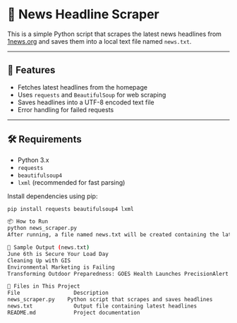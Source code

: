 # 📰 News Headline Scraper

This is a simple Python script that scrapes the latest news headlines from [1news.org](https://1news.org) and saves them into a local text file named `news.txt`.

---

## 🚀 Features

- Fetches latest headlines from the homepage
- Uses `requests` and `BeautifulSoup` for web scraping
- Saves headlines into a UTF-8 encoded text file
- Error handling for failed requests

---

## 🛠️ Requirements

- Python 3.x
- `requests`
- `beautifulsoup4`
- `lxml` (recommended for fast parsing)

Install dependencies using pip:

```bash
pip install requests beautifulsoup4 lxml

📦 How to Run
python news_scraper.py
After running, a file named news.txt will be created containing the latest headlines.

📁 Sample Output (news.txt)
June 6th is Secure Your Load Day
Cleaning Up with GIS
Environmental Marketing is Failing
Transforming Outdoor Preparedness: GOES Health Launches PrecisionAlert

📄 Files in This Project
File	             Description
news_scraper.py	   Python script that scrapes and saves headlines
news.txt	         Output file containing latest headlines
README.md	         Project documentation


